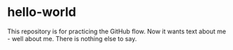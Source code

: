# hello-world
This repository is for practicing the GitHub flow.
Now it wants text about me - well about me.
There is nothing else to say.
